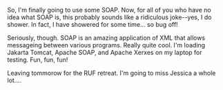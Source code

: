 So, I'm finally going to use some SOAP.  Now, for all of you who have no idea what SOAP is, this probably sounds like a ridiculous joke--yes, I do shower.  In fact, I have showered for some time... so bug off!

Seriously, though.  SOAP is an amazing application of XML that allows messageing between various programs.  Really quite cool.  I'm loading Jakarta Tomcat, Apache SOAP, and Apache Xerxes on my laptop for testing.  Fun, fun, fun!

Leaving tommorow for the RUF retreat.  I'm going to miss Jessica a whole lot....